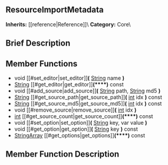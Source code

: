 ##  ResourceImportMetadata  
**Inherits:** [[reference|Reference]]\\
**Category:** Core\\
##  Brief Description  

##  Member Functions 
  * void [[#set_editor|set_editor]]**(** [String](class_string) name **)**
  * [String](class_string) [[#get_editor|get_editor]]**(****)** const
  * void [[#add_source|add_source]]**(** [String](class_string) path, [String](class_string) md5 **)**
  * [String](class_string) [[#get_source_path|get_source_path]]**(** [int](class_int) idx **)** const
  * [String](class_string) [[#get_source_md5|get_source_md5]]**(** [int](class_int) idx **)** const
  * void [[#remove_source|remove_source]]**(** [int](class_int) idx **)**
  * [int](class_int) [[#get_source_count|get_source_count]]**(****)** const
  * void [[#set_option|set_option]]**(** [String](class_string) key, var value **)**
  * void [[#get_option|get_option]]**(** [String](class_string) key **)** const
  * [StringArray](class_stringarray) [[#get_options|get_options]]**(****)** const
##  Member Function Description  
